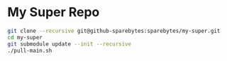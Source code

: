 # My Super Repo

```sh
git clone --recursive git@github-sparebytes:sparebytes/my-super.git
cd my-super
git submodule update --init --recursive
./pull-main.sh
```
